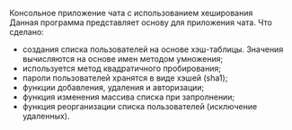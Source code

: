 Консольное приложение чата с использованием хеширования  
Данная программа представляет основу для приложения чата.
Что сделано:  
- создания списка пользователей на основе хэш-таблицы. Значения вычисляются на основе имен методом умножения;  
- используется метод квадратичного пробирования;  
- пароли пользователей хранятся в виде хэшей (sha1);  
- функции добавления, удаления и авторизации;  
- функция изменения массива списка при запролнении;  
- функция реорганизации списка пользователей (исключение удаленных).
